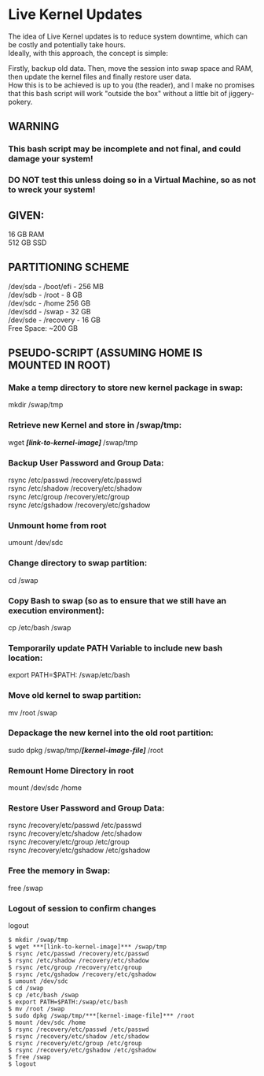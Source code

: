 # Live Kernel Updates
The idea of Live Kernel updates is to reduce system downtime, which can be costly and potentially take hours.  
Ideally, with this approach, the concept is simple:  

Firstly, backup old data. Then, move the session into swap space and RAM, then update the kernel files and finally restore user data.  
How this is to be achieved is up to you (the reader), and I make no promises that this bash script will work "outside the box" without a little bit of jiggery-pokery.  

## WARNING  
### This bash script may be incomplete and not final, and could damage your system!  
### DO NOT test this unless doing so in a Virtual Machine, so as not to wreck your system!

## GIVEN: 
16 GB RAM  
512 GB SSD

## PARTITIONING SCHEME
/dev/sda - /boot/efi - 256 MB  
/dev/sdb - /root - 8 GB  
/dev/sdc - /home 256 GB  
/dev/sdd - /swap - 32 GB  
/dev/sde - /recovery - 16 GB  
Free Space: ~200 GB  

## PSEUDO-SCRIPT (ASSUMING HOME IS MOUNTED IN ROOT)
### Make a temp directory to store new kernel package in swap:  
mkdir /swap/tmp  

### Retrieve new Kernel and store in /swap/tmp:  
wget ***[link-to-kernel-image]*** /swap/tmp  

### Backup User Password and Group Data:
rsync /etc/passwd /recovery/etc/passwd  
rsync /etc/shadow /recovery/etc/shadow  
rsync /etc/group /recovery/etc/group  
rsync /etc/gshadow /recovery/etc/gshadow

### Unmount home from root  
umount /dev/sdc

### Change directory to swap partition:  
cd /swap  

### Copy Bash to swap (so as to ensure that we still have an execution environment):  
cp /etc/bash /swap  

### Temporarily update PATH Variable to include new bash location:   
export PATH=$PATH: /swap/etc/bash

### Move old kernel to swap partition:  
mv /root /swap  

### Depackage the new kernel into the old root partition:  
sudo dpkg /swap/tmp/***[kernel-image-file]*** /root 

### Remount Home Directory in root  
mount /dev/sdc /home

### Restore User Password and Group Data:
rsync /recovery/etc/passwd /etc/passwd  
rsync /recovery/etc/shadow /etc/shadow  
rsync /recovery/etc/group /etc/group  
rsync /recovery/etc/gshadow /etc/gshadow  

### Free the memory in Swap:  
free /swap  

### Logout of session to confirm changes  
logout   

```
$ mkdir /swap/tmp
$ wget ***[link-to-kernel-image]*** /swap/tmp
$ rsync /etc/passwd /recovery/etc/passwd  
$ rsync /etc/shadow /recovery/etc/shadow  
$ rsync /etc/group /recovery/etc/group  
$ rsync /etc/gshadow /recovery/etc/gshadow
$ umount /dev/sdc
$ cd /swap  
$ cp /etc/bash /swap  
$ export PATH=$PATH:/swap/etc/bash  
$ mv /root /swap  
$ sudo dpkg /swap/tmp/***[kernel-image-file]*** /root
$ mount /dev/sdc /home
$ rsync /recovery/etc/passwd /etc/passwd  
$ rsync /recovery/etc/shadow /etc/shadow  
$ rsync /recovery/etc/group /etc/group  
$ rsync /recovery/etc/gshadow /etc/gshadow 
$ free /swap
$ logout
```
